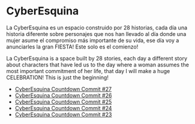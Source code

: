 # CyberEsquina

La CyberEsquina es un espacio construido por 28 historias, cada día una historia diferente sobre personajes que nos han llevado al día donde una mujer asume el compromiso más importante de su vida, ese día voy a anunciarles la gran FIESTA! Este solo es el comienzo!

La CyberEsquina is a space built by 28 stories, each day a different story about characters that have led us to the day where a woman assumes the most important commitment of her life, that day I will make a huge CELEBRATION! This is just the beginning!

* [CyberEsquina Countdown Commit #27](Commit27.md)
* [CyberEsquina Countdown Commit #26](Commit26.md)
* [CyberEsquina Countdown Commit #25](Commit25.md)
* [CyberEsquina Countdown Commit #24](Commit24.md)
* [CyberEsquina Countdown Commit #23](Commit23.md)
